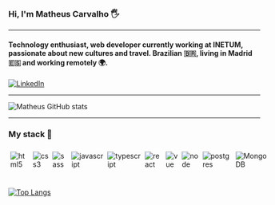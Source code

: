 
### Hi, I'm Matheus Carvalho 🖐️


<hr/>

#### Technology enthusiast, web developer currently working at INETUM, passionate about new cultures and travel. Brazilian  🇧🇷, living in Madrid  🇪🇸 and working remotely  🌍.

[![LinkedIn](https://img.shields.io/badge/LinkedIn-0077B5?style=for-the-badge&logo=linkedin&logoColor=white)](https://www.linkedin.com/in/matheusrcarvalho/)

<hr/>

![Matheus GitHub stats](https://github-readme-stats.vercel.app/api?username=carvalhobfr&show_icons=true&theme=dracula)

<hr/>

### My stack 🚀
 <div style="display: flex"><br/>
    <img align="center" style="margin: 8px 4px" alt="html5" src="https://img.shields.io/badge/HTML5-E34F26?style=for-the-badge&logo=html5&logoColor=white">
    <img align="center" style="margin: 8px 4px" alt="css3" src="https://img.shields.io/badge/CSS3-1572B6?style=for-the-badge&logo=css3&logoColor=white">
    <img align="center" style="margin: 8px 4px" alt="sass" src="https://img.shields.io/badge/Sass-CC6699?style=for-the-badge&logo=sass&logoColor=white">
    <img align="center" style="margin: 8px 4px" alt="javascript" src="https://img.shields.io/badge/JavaScript-F7DF1E?style=for-the-badge&logo=javascript&logoColor=black">
    <img align="center" style="margin: 8px 4px" alt="typescript" src="https://img.shields.io/badge/TypeScript-007ACC?style=for-the-badge&logo=typescript&logoColor=white">
    <img align="center" style="margin: 8px 4px" alt="react" src="https://img.shields.io/badge/React-20232A?style=for-the-badge&logo=react&logoColor=61DAFB">
    <img align="center" style="margin: 8px 4px" alt="vue" src="https://img.shields.io/badge/Vue-20232A?style=for-the-badge&logo=vue&logoColor=white">
    <img align="center" style="margin: 8px 4px" alt="node" src="https://img.shields.io/badge/Node.js-43853D?style=for-the-badge&logo=node.js&logoColor=white">
    <img align="center" style="margin: 8px 4px" alt="postgres" src="https://img.shields.io/badge/PostgreSQL-316192?style=for-the-badge&logo=postgresql&logoColor=white">
    <img align="center" style="margin: 8px 4px" alt="MongoDB" src="https://img.shields.io/badge/MongoDB-316192?style=for-the-badge&logo=mongodb&logoColor=white">
 </div>
<br/>
 
[![Top Langs](https://github-readme-stats.vercel.app/api/top-langs/?username=carvalhobfr&layout=compact)](https://github.com/anuraghazra/github-readme-stats)

